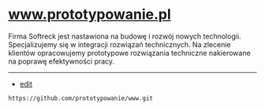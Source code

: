 # www.prototypowanie.pl


Firma Softreck jest nastawiona na budowę i rozwój nowych technologii. 
Specjalizujemy się w integracji rozwiązań technicznych. 
Na zlecenie klientów opracowujemy prototypowe rozwiązania techniczne nakierowane na poprawę efektywności pracy.


---
+ [edit](https://github.com/prototypowanie/www/edit/main/README.md)

```
https://github.com/prototypowanie/www.git
```

